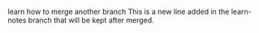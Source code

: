 learn how to merge another branch
This is a new line added in the learn-notes branch that will be kept after merged.
